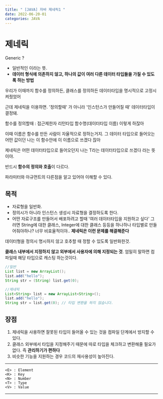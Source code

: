 ```yaml
---
title: " [JAVA] 자바 제네릭1 "
date: 2022-06-20-01
categories: JAVA
---
```


# 제네릭
Generic ?
- 일반적인 이라는 뜻.
- **데이터 형식에 의존하지 않고, 하나의 값이 여러 다른 데이터 타입들을 가질 수 있도록 하는 방법**

우리가 이때까지 함수를 정의하든, 클래스를 정의하든 데이터타입을 명시적으로 고정시켜줬었어

근데 제네릭을 이용하면. '정의할때' 가 아니라 '인스턴스가 만들어질 때' 데이터타입이 결정돼.

함수를 정의할때 : 접근제한자 리턴타입 함수명(데이터타입 이름) 이렇게 하잖아

이때 이름은 함수를 만든 사람이 자율적으로 정하는거지. 
그 데이터 타입으로 들어오는 어떤 값이던 나는 이 함수안에 이 이름으로 쓰겠다 잖아

제네릭은 어떤 데이터타입으로 들어오던지 나는 T라는 데이터타입으로 쓰겠다 라는 뜻이야.

반드시 **함수의 정의와 호출**이 다르다.

파라미터와 아규먼트의 다른점을 알고 있어야 이해할 수 있다.

## 목적
  - 자료형을 일반화.
  - 정의시가 아니라 인스턴스 생성시 자료형을 결정하도록 한다.
  - 어떤 자료구조를 만들어서 배포하려고 할때 '여러 데이터타입을 지원하고 싶다' 그러면 String에 대한 클래스, Integer에 대한 클래스 등등을 하나하나 타입별로 만들어줘야하나? 너무 비효율적이야.. **제네릭은 이런 문제를 해결해준다**


데이터형을 정의시 명시하지 않고 호추할 때 정할 수 있도록 일반화한것.

**클래스 내부에서 지정하지 않고 외부에서 사용자에 의해 지정되는 것**. 엄밀히 말하면 컴파일때 해당 타입으로 캐스팅 하는것이다.

```java
//일반
List list = new ArrayList();
list.add("hello");
String str = (String) list.get(0);

//제네릭
List<String> list = new ArrayList<String>();
list.add("hello");
String str = list.get(0); // 타입 변환을 하지 않습니다.
```

## 장점
1. 제네릭을 사용하면 잘못된 타입이 들어올 수 있는 것을 컴파일 단계에서 방지할 수 있다.
2. 클래스 외부에서 타입을 지정해주기 때문에 따로 타입을 체크하고 변환해줄 필요가 없다. 즉 **관리하기가 편하다**
3. 비슷한 기능을 지원하는 경우 코드의 재사용성이 높아진다.
   
---
	<E> : Element
	<K> : Key
	<N> : Number
	<T> : Type
	<V> : Value
---


